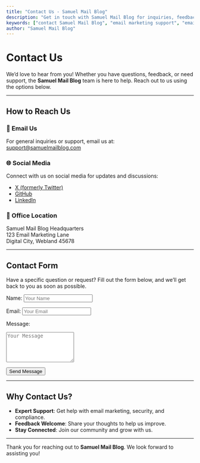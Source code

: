 ```yaml
---
title: "Contact Us - Samuel Mail Blog"
description: "Get in touch with Samuel Mail Blog for inquiries, feedback, or support. We're here to help with your email marketing, security, and compliance needs."
keywords: ["contact Samuel Mail Blog", "email marketing support", "email security inquiries", "feedback", "support"]
author: "Samuel Mail Blog"
---
```


# Contact Us

We’d love to hear from you! Whether you have questions, feedback, or need support, the **Samuel Mail Blog** team is here to help. Reach out to us using the options below.

---

## How to Reach Us

### 📧 Email Us
For general inquiries or support, email us at:  
[support@samuelmailblog.com](mailto:support@samuelmailblog.com)

### 🌐 Social Media
Connect with us on social media for updates and discussions:  
- [X (formerly Twitter)](https://x.com/Realsam0101)  
- [GitHub](https://github.com/omenogor01/documentation/tree/main)  
- [LinkedIn](https://linkedin.com/company/samuelmailblog)

### 📍 Office Location
Samuel Mail Blog Headquarters  
123 Email Marketing Lane  
Digital City, Webland 45678

---

## Contact Form

Have a specific question or request? Fill out the form below, and we’ll get back to you as soon as possible.

<form action="/submit-contact" method="POST">
  <label for="name">Name:</label>
  <input type="text" id="name" name="name" placeholder="Your Name" required>
  
  <label for="email">Email:</label>
  <input type="email" id="email" name="email" placeholder="Your Email" required>
  
  <label for="message">Message:</label>
  <textarea id="message" name="message" placeholder="Your Message" rows="5" required></textarea>
  
  <button type="submit">Send Message</button>
</form>

---

## Why Contact Us?

- **Expert Support**: Get help with email marketing, security, and compliance.  
- **Feedback Welcome**: Share your thoughts to help us improve.  
- **Stay Connected**: Join our community and grow with us.

---

Thank you for reaching out to **Samuel Mail Blog**. We look forward to assisting you!